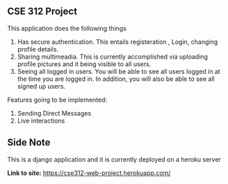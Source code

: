 CSE 312 Project
------

This application does the following things
1) Has secure authentication. This entails registeration , Login, changing profile details.
2) Sharing multimeadia. This is currently accomplished via uploading profile pictures and it being visible to all users.
3) Seeing all logged in users. You will be able to see all users logged in at the time you are logged in. In addition, you will also be able to see all signed up users.

Features going to be implemented:
1) Sending Direct Messages
2) Live interactions

## Side Note
This is a django application and it is currently deployed on a heroku server

**Link to site:**
https://cse312-web-project.herokuapp.com/
